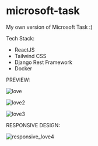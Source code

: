 # microsoft-task
My own version of Microsoft Task :)

Tech Stack:
- ReactJS
- Tailwind CSS
- Django Rest Framework
- Docker


PREVIEW:

![love](https://user-images.githubusercontent.com/74728805/151012484-e4832059-a9f6-47eb-ad11-0baf291e7c4b.png)

![love2](https://user-images.githubusercontent.com/74728805/151012493-e89b5460-350b-4d69-aaca-6486d23c1b3d.png)

![love3](https://user-images.githubusercontent.com/74728805/151012505-7a9bdc09-9c04-429e-965b-46ba8575b0da.png)


RESPONSIVE DESIGN:

![responsive_love4](https://user-images.githubusercontent.com/74728805/151012518-00a2516f-dd16-427c-b676-806de897bcae.png)
